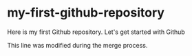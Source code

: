 # my-first-github-repository
Here is my first Github repository. Let's get started with Github

This line was modified during the merge process.